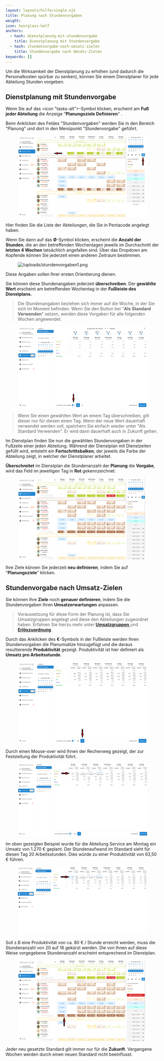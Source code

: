 ```yaml
---
layout: layouts/hilfe/single.njk
title: Planung nach Stundenvorgaben
weight:
icon: hourglass-half
anchors:
  - hash: dienstplanung-mit-stundenvorgabe
    title: Dienstplanung mit Stundenvorgabe
  - hash: stundenvorgabe-nach-umsatz-zielen
    title: Stundenvorgabe nach Umsatz-Zielen
keywords: []
---
```


Um die Wirksamkeit der Dienstplanung zu erhöhen (und dadurch die Personalkosten spürbar zu senken), können Sie einem Dienstplaner für jede Abteilung Stunden vorgeben.

## Dienstplanung mit Stundenvorgabe

Wenn Sie auf das <icon "tasks-alt">-Symbol klicken, erscheint am **Fuß jeder Abteilung** die Anzeige "**Planungsziele Definieren**" .

Beim Anklicken des Feldes "Stundenvorgaben" werden Sie in den Bereich "Planung" und dort in den Menüpunkt "Stundenvorgabe" geführt.

<figure caption="Durch Anklicken des Feldes 'Stundenvorgabe' gelangen Sie in den Bereich 'Planung'">

![/uploads/stunden-zeigen.png](/uploads/stunden-zeigen.png)

</figure>

Hier finden Sie die Liste der Abteilungen, die Sie in Pentacode angelegt haben.

Wenn Sie dann auf das **Ø**-Symbol klicken, erscheint die **Anzahl der Stunden**, die an den betreffenden Wochentagen jeweils im Durchschnitt der **letzten 4 Wochen** tatsächlich angefallen sind. Über das Dropdown am Kopfende können Sie jederzeit einen anderen Zeitraum bestimmen.

<figure caption="In der Standardeinstellung sehen Sie den durchschnittlichen Stundenaufwand der letzten 4 Wochen">

![/uploads/stundenvorgaben1.png](/uploads/stundenvorgaben1.png)

</figure>

Diese Angaben sollen Ihrer ersten Orientierung dienen.

Sie können diese Stundenangaben jederzeit **überschreiben**. Der **gewählte Wert** erscheint am betreffenden Wochentag in der **Fußleiste des Dienstplans.**

> Die Stundenangaben beziehen sich immer auf die Woche, in der Sie sich im Moment befinden. Wenn Sie den Button bei "**Als Standard Verwenden**" setzen, werden diese Vorgaben für alle folgenden Wochen angewendet.

<figure caption="So können Sie Stundenvorgaben als Standard für die folgenden Wochen setzen">

![/uploads/stunden-standard.png](/uploads/stunden-standard.png)

</figure>

> Wenn Sie einen gewählten Wert an einem Tag überschreiben, gilt dieser nur für diesen einen Tag. Wenn der neue Wert dauerhaft verwendet werden soll, speichern Sie einfach wieder unter "Als Standard Verwenden". Er wird dann dauerhaft auch in Zukunft gelten.

Im Dienstplan finden Sie nun die gewählten Stundenvorgaben in der Fußzeile einer jeden Abteilung. Während der Dienstplan mit Dienstzeiten gefüllt wird, entsteht ein **Fortschrittsbalken**, der jeweils die Farbe der Abteilung zeigt, in welcher der Dienstplaner arbeitet.

**Überschreitet** im Dienstplan die Stundenanzahl der **Planung** die **Vorgabe**, wird das Feld im jeweiligen Tag in **Rot** gekennzeichnet.

<figure caption="Eine Überschreitung der Stundenvorgabe bei der Dienstplanung wird in Rot angezeigt">

![/uploads/stundenanzeige-dp.png](/uploads/stundenanzeige-dp.png)

</figure>

Ihre Ziele können Sie jederzeit **neu definieren**, indem Sie auf "**Planungsziele**" klicken.

## Stundenvorgabe nach Umsatz-Zielen

Sie können Ihre **Ziele** noch **genauer definieren**, indem Sie die Stundenvorgaben Ihren **Umsatzerwartungen** anpassen.

> Voraussetzung für diese Form der Planung ist, dass Sie Umsatzgruppen angelegt und diese den Abteilungen zugeordnet haben. Erfahren Sie hierzu mehr unter [**Umsatzgruppen** ](/hilfe/handbuch/umsaetze/umsatzgruppen//hilfe/handbuch/umsaetze/umsatzgruppen/)und [**Erlöszuordnung**](/hilfe/handbuch/umsaetze/erloeszuordnung/).

Durch das Anklicken des **€**-Symbols in der Fußleiste werden Ihren Stundenvorgaben die Planumsätze hinzugefügt und die daraus resultierende **Produktivität** gezeigt. Produktivität ist hier definiert als **Umsatz pro Arbeitsstunde**.

<figure caption="So können Sie Ihre Stundenvorgaben mit Ihren Umsatz-Zielen verknüpfen">

![/uploads/umsatzpl-9.png](/uploads/umsatzpl-9.png)

</figure>

Durch einen Mouse-over wird Ihnen der Rechenweg gezeigt, der zur Feststellung der Produktivität führt.

<figure caption="Ein Mouse-over zeigt den Rechenweg">

![/uploads/umsatzpl-10.png](/uploads/umsatzpl-10.png)

</figure>

Im oben gezeigten Beispiel wurde für die Abteilung Service am Montag ein Umsatz von 1.270 € geplant. Der Stundenaufwand im Standard sieht für diesen Tag 20 Arbeitsstunden. Dies würde zu einer Produktivität von 63,50 € führen.

<figure caption="Eine Veränderung der Stundenanzahl führt zu einer Veränderung der Produktivität">

![/uploads/umsatzpl-11.png](/uploads/umsatzpl-11.png)

</figure>

Soll z.B eine Produktivität von ca. 80 € / Stunde erreicht werden, muss die Stundenanzahl von 20 auf 16 gekürzt werden. Die von Ihnen auf diese Weise vorgegebene Stundenanzahl erscheint entsprechend im Dienstplan.

<figure caption="Die Stundenvorgabe ändert sich im Dienstplan entsprechend">

![/uploads/umsatzpl-12.png](/uploads/umsatzpl-12.png)

</figure>

Jeder neu gesetzte Standard gilt immer nur für die **Zukunft**. Vergangene Wochen werden durch einen neuen Standard nicht beeinflusst.
